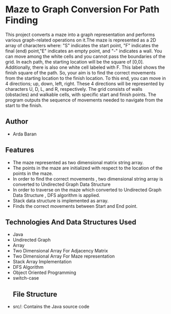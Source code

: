 # Maze to Graph Conversion For Path Finding
 This project converts a maze into a graph representation and performs various graph-related  operations on it.The maze is represented as a 2D array of characters where: "S" indicates the start point, "F" indicates the final (end) point,"E" indicates an empty point, and "-" indicates a wall.
You can move among the white cells and you cannot pass the boundaries of the grid. In each path, the starting location will be the square of [0,0]. Additionally, there is also one white cell labeled with F. This label shows the finish square of the path. So, your aim is to find the correct movements from the starting location to the finish location. To this end, you can move in 4 directions; up, down, left, right. These 4 directions will be represented by characters U, D, L, and R, respectively. The grid consists of walls (obstacles) and walkable cells, with specific start and finish points. The program outputs the sequence of movements needed to navigate from the start to the finish.
## Author
- Arda Baran
## Features
- The maze represented as two dimensional matrix string array.
- The points in the maze are initialized with respect to the location of the points in the maze.
- In order to find the correct movements , two dimensional string array is converted to Undirected Graph Data Structure
- In order to traverse on the maze which converted to Undirected Graph Data Structure , DFS algorithm is applied.
- Stack data structure is implemented as array.
- Finds the correct movements between Start and End point.
## Technologies And Data Structures Used
- Java
- Undirected Graph
- Array
- Two Dimensional Array For Adjacency Matrix
- Two Dimensional Array For Maze representation
- Stack Array Implementation
- DFS Algorithm
- Object Oriented Programming
- switch-case
  ## File Structure
- src/: Contains the Java source code
